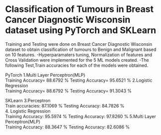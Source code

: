 # Classification of Tumours in Breast Cancer Diagnostic Wisconsin dataset using PyTorch and SKLearn

Training and Testing were done on Breast Cancer Diagnostic Wisconsin dataset to obtain classification of tumours to Benign and Malignant based on 10 features.
-Hyperparamaters tuning, Normalization of features and Cross Validation were implemented for the 5 ML models created.
-The following Test,Train accuracies for each of the models were obtained.

PyTorch
1.Multi Layer Perceptron(MLP)     
Training Accuracy= 88.6792 %      Testing Accuracy= 95.6521 % 
2.Logistic Regression    
Training Accuracy= 88.6792 %      Testing Accuracy= 91.3043 %

SKLearn
3.Perceptron                            
Train accuracies: 87.1069 %       Testing Accuracy: 84.7826 %   
4. Logistic Regression  
Training Accuracy: 95.5974 %  Testing Accuracy: 97.8260 %
5.Multi Layer Perceptron(MLP)  
Training Accuracy: 88.3647 %        Testing Accuracy: 82.6086 %


